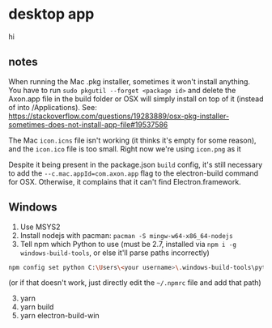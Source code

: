 # desktop app

hi

## notes

When running the Mac .pkg installer, sometimes it won't install anything.  You have to run `sudo pkgutil --forget <package id>` and delete the Axon.app file in the build folder or OSX will simply install on top of it (instead of into /Applications).  See: https://stackoverflow.com/questions/19283889/osx-pkg-installer-sometimes-does-not-install-app-file#19537586

The Mac `icon.icns` file isn't working (it thinks it's empty for some reason), and the `icon.ico` file is too small.  Right now we're using `icon.png` as it

Despite it being present in the package.json `build` config, it's still necessary to add the `--c.mac.appId=com.axon.app` flag to the electron-build command for OSX.  Otherwise, it complains that it can't find Electron.framework.


## Windows

1. Use MSYS2
2. Install nodejs with pacman: `pacman -S mingw-w64-x86_64-nodejs`
2. Tell npm which Python to use (must be 2.7, installed via `npm i -g windows-build-tools`, or else it'll parse paths incorrectly)

```sh
npm config set python C:\Users\<your username>\.windows-build-tools\python27\python.exe
```

(or if that doesn't work, just directly edit the `~/.npmrc` file and add that path)

3. yarn
4. yarn build
5. yarn electron-build-win


